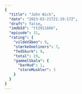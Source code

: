 ```yaml
---
{
  "title": "John Wick",
  "date": "2023-03-21T21:19:17Z",
  "draft": false,
  "imdbId": "tt2911666",
  "episode": 31,
  "rating": {
    "vildeVåben": 9,
    "stærkeOneliners": 7,
    "fedSkurk": 9,
    "total": 29,
    "gammelSkala": {
      "barHud": 1,
      "storeMuskler": 3
    }
  }
}
---
```


